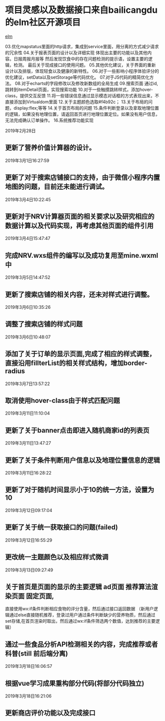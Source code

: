 # 项目灵感以及数据接口来自bailicangdu的elm社区开源项目

[elm](http://elm.cangdu.org/)


03.优化mapstatus里面的http请求，集成到service里面，用分离的方式减少请求的冗余性
04.关于报表页面的设计以及详细实现
体现出主要的功能以及其他内容。日报周报月报等
然后发现饮食中的存在问题检测的提示语，设置主要的逻辑，检测。
最后关于现成接口的使用问题。
05.其他优化建议，关于界面的重新设计以及排版，体现轻食以及健康的新特性。
06.对于一些影响小程序体验评分的优化建议，setData以及setStorage等代码优化。
07.对于JS代码的精简优化方法。
08.对于echarts的字段修改以及修改新数组的全局生成
09.搜索页面 通过id, 跳转到itemDetail页面，实现搜索功能
10.对于一些触摸跳转样式，添加hover-class，提供交互反馈
11.将一些错误信息通过显示模态对话框的方式表现出来，不直接添加到Virtualdom里面
12.关于主题颜色选取#f4b92c；
13.关于布局的问题，display:flex;等等
14.关于首页布局的问题
15.条件判断登录以及拿取地理位置的逻辑，如果没有地理位置，请返回首页进行地理位置定位。如果没有用户信息，无法完成确认订单操作。
16.系统推荐功能实现

2019年2月28日
## 更新了营养价值计算器的设计。

2019年3月1日16:27:59
## 更新了对于搜索店铺接口的支持，由于微信小程序内置地图的问题，目前还未能进行调试。

2019年3月4日10:22:45

## 更新对于NRV计算器页面的相关要求以及研究相应的数据计算以及代码实现，再考虑其他页面的组件引用

2019年3月4日15:47:47

## 完成NRV.wxs组件的编写以及成功复用至mine.wxml中

2019年3月5日14:47:52

## 更新了搜索店铺的相关内容，还未对样式进行调整。

2019年3月6日10:35:26
## 调整了搜索店铺的样式问题

2019年3月6日10:48:07

## 添加了关于订单的显示页面,完成了相应的样式调整，直接沿用fillterList的相关样式结构，增加border-radius

2019年3月7日13:57:22

## 取消使用hover-class由于样式匹配问题

2019年3月11日11:10:04

## 更新了关于banner点击即进入随机商家id的列表页

2019年3月11日13:47:27

## 更新了关于条件判断用户信息以及地理位置信息的逻辑

2019年3月11日16:28:22

## 更新了对于随机时间显示小于10的统一方法，设置为10

2019年3月12日09:17:04

## 更新了关于统一获取接口的问题(failed)

2019年3月12日16:55:29

## 更改统一主题颜色以及相应样式微调

2019年3月13日09:27:49

## 关于首页是页面的显示的主要逻辑 ad页面 推荐算法渲染页面 固定页面,
直接使用wx:if条件判断相应食物的评分含量，然后通过接口返回数据
（新用户逻辑通过else直接随机推荐，登录过用户通过条件判断缺少的营养物质，然后通过set存储,在首页渲染时取出，然后通过wx:if条件筛选两个数值，达到推荐的主要逻辑）

## 通过一些食品分析API检测相关的内容，完成推荐或者科普(still 前后端分离)


2019年3月18日16:06:57

## 根据vue学习成果重构部分代码(将部分代码独立)

2019年3月18日16:21:06

## 更新商店评价功能以及完成接口